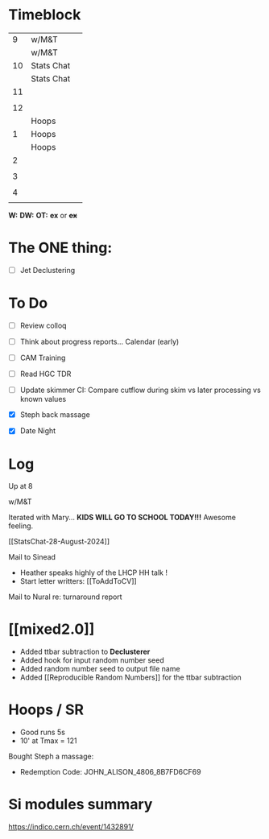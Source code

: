 # Timeblock

|     |            |     |
| --- | ---------- | --- |
| 9   | w/M&T      |     |
|     | w/M&T      |     |
| 10  | Stats Chat |     |
|     | Stats Chat |     |
| 11  |            |     |
|     |            |     |
| 12  |            |     |
|     | Hoops      |     |
| 1   | Hoops      |     |
|     | Hoops      |     |
| 2   |            |     |
|     |            |     |
| 3   |            |     |
|     |            |     |
| 4   |            |     |
|     |            |     |

**W:**
**DW:**
**OT:**
**ex** or **~~ex~~**

# The ONE thing: 
- [ ] Jet Declustering


# To Do
- [ ] Review colloq
- [ ] Think about progress reports... Calendar (early)
- [ ] CAM Training
- [ ] Read HGC TDR
- [ ] Update skimmer CI: Compare cutflow during skim vs later processing vs known values
- [x] Steph back massage 
- [x] Date Night


# Log

Up at 8 

w/M&T

 Iterated with Mary... **KIDS WILL GO TO SCHOOL TODAY!!!**
Awesome feeling.

[[StatsChat-28-August-2024]]

Mail to Sinead 
- Heather speaks highly of the LHCP HH talk ! 
- Start letter writters: [[ToAddToCV]]

Mail to Nural re: turnaround report

# [[mixed2.0]]
- Added ttbar subtraction to **Declusterer**
- Added hook for input random number seed
- Added random number seed to output file name 
- Added [[Reproducible Random Numbers]] for the ttbar subtraction

# Hoops / SR
- Good runs 5s
- 10' at Tmax = 121

Bought Steph a massage:
- Redemption Code: JOHN_ALISON_4806_8B7FD6CF69

# Si modules summary 
https://indico.cern.ch/event/1432891/

